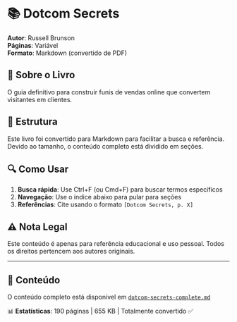 # 📚 Dotcom Secrets

**Autor**: Russell Brunson  
**Páginas**: Variável  
**Formato**: Markdown (convertido de PDF)

## 📖 Sobre o Livro

O guia definitivo para construir funis de vendas online que convertem visitantes em clientes.

## 📑 Estrutura

Este livro foi convertido para Markdown para facilitar a busca e referência. Devido ao tamanho, o conteúdo completo está dividido em seções.

## 🔍 Como Usar

1. **Busca rápida**: Use Ctrl+F (ou Cmd+F) para buscar termos específicos
2. **Navegação**: Use o índice abaixo para pular para seções
3. **Referências**: Cite usando o formato `[Dotcom Secrets, p. X]`

## ⚠️ Nota Legal

Este conteúdo é apenas para referência educacional e uso pessoal. Todos os direitos pertencem aos autores originais.

---

## 📄 Conteúdo

O conteúdo completo está disponível em [`dotcom-secrets-complete.md`](./dotcom-secrets-complete.md)

📊 **Estatísticas**: 190 páginas | 655 KB | Totalmente convertido ✅
